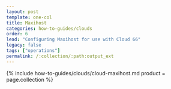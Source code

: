 ```yaml
---
layout: post
template: one-col
title: Maxihost
categories: how-to-guides/clouds
order: 6
lead: "Configuring Maxihost for use with Cloud 66"
legacy: false
tags: ["operations"]
permalink: /:collection/:path:output_ext
---
```


{% include how-to-guides/clouds/cloud-maxihost.md  product = page.collection %}
